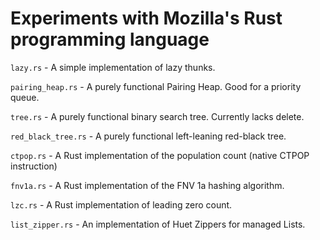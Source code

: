 # Experiments with Mozilla's Rust programming language

`lazy.rs` - A simple implementation of lazy thunks.

`pairing_heap.rs` - A purely functional Pairing Heap. Good for a priority queue.

`tree.rs` - A purely functional binary search tree. Currently lacks delete.

`red_black_tree.rs` - A purely functional left-leaning red-black tree.

`ctpop.rs` - A Rust implementation of the population count (native CTPOP instruction)

`fnv1a.rs` - A Rust implementation of the FNV 1a hashing algorithm.

`lzc.rs` - A Rust implementation of leading zero count.

`list_zipper.rs` - An implementation of Huet Zippers for managed Lists.
